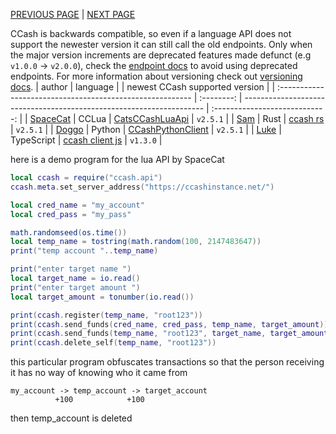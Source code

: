 [PREVIOUS PAGE](explanation.md) | [NEXT PAGE](endpoints.md)

CCash is backwards compatible, so even if a language API does not support the newester version it can still call the old endpoints. Only when the major version increments are deprecated features made defunct (e.g `v1.0.0` -> `v2.0.0`), check the [endpoint docs](endpoints.md) to avoid using deprecated endpoints. For more information about versioning check out [versioning docs](../../versioning.md).
| author                                                    |  language  |                                                                      | newest CCash supported version |
| :-------------------------------------------------------- | :--------: | -------------------------------------------------------------------- | :----------------------------: |
| [SpaceCat](https://github.com/SpaceCat-Chan)              |   CCLua    | [CatsCCashLuaApi](https://github.com/SpaceCat-Chan/CatsCCashLuaApi)  |            `v2.5.1`            |
| [Sam](https://github.com/STBoyden)                        |    Rust    | [ccash rs](https://github.com/STBoyden/ccash-rs)                     |            `v2.5.1`            |
| [Doggo](https://github.com/ArcNyxx)                       |   Python   | [CCashPythonClient](https://github.com/ArcNyxx/ccash_python_client)  |            `v2.5.1`            |
| [Luke](https://github.com/LukeeeeBennett/ccash-client-js) | TypeScript | [ccash client js](https://github.com/LukeeeeBennett/ccash-client-js) |            `v1.3.0`            |
    
here is a demo program for the lua API by SpaceCat

```lua
local ccash = require("ccash.api")
ccash.meta.set_server_address("https://ccashinstance.net/")

local cred_name = "my_account"
local cred_pass = "my_pass"

math.randomseed(os.time())
local temp_name = tostring(math.random(100, 2147483647))
print("temp account "..temp_name)

print("enter target name ")
local target_name = io.read()
print("enter target amount ")  
local target_amount = tonumber(io.read())

print(ccash.register(temp_name, "root123"))
print(ccash.send_funds(cred_name, cred_pass, temp_name, target_amount))
print(ccash.send_funds(temp_name, "root123", target_name, target_amount))
print(ccash.delete_self(temp_name, "root123"))
```

this particular program obfuscates transactions so that the person receiving it has no way of knowing who it came from 

```
my_account -> temp_account -> target_account
          +100            +100
```
then temp_account is deleted

